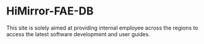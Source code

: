 # HiMirror-FAE-DB
This site is solely aimed at providing internal employee across the regions to access the latest software development and user guides. 
